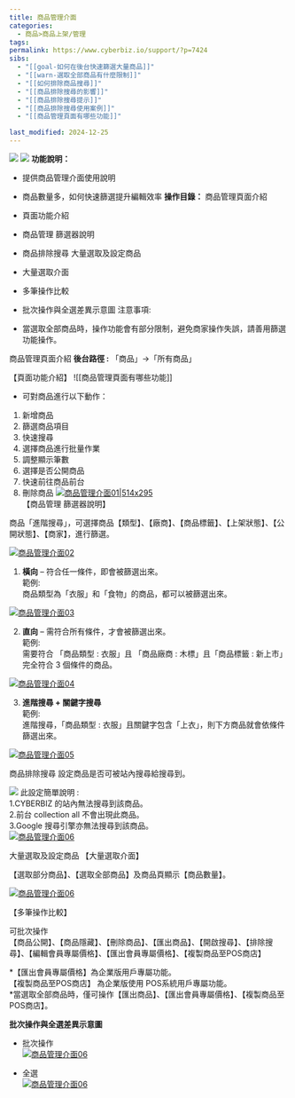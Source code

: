 ```yaml
---
title: 商品管理介面
categories:
  - 商品>商品上架/管理
tags: 
permalink: https://www.cyberbiz.io/support/?p=7424
sibs:
  - "[[goal-如何在後台快速篩選大量商品]]"
  - "[[warn-選取全部商品有什麼限制]]"
  - "[[如何排除商品搜尋]]"
  - "[[商品排除搜尋的影響]]"
  - "[[商品排除搜尋提示]]"
  - "[[商品排除搜尋使用案例]]"
  - "[[商品管理頁面有哪些功能]]"

last_modified: 2024-12-25
---
```


![](https://www.cyberbiz.io/support/wp-content/uploads/適用站別.png)
[![](https://www.cyberbiz.io/support/wp-content/uploads/台灣站.png)](https://www.cyberbiz.io/support/?page_id=2490)
**功能說明：**  
<!-- ![[如何使用後台商品管理介面]] -->
* 提供商品管理介面使用說明
<!-- ![[如何在後台快速篩選大量商品]] -->
* 商品數量多，如何快速篩選提升編輯效率
**操作目錄：** 商品管理頁面介紹

* 頁面功能介紹
* 商品管理 篩選器說明
* 商品排除搜尋
大量選取及設定商品

* 大量選取介面
* 多筆操作比較
* 批次操作與全選差異示意圖
注意事項:  
<!-- ![[選取全部商品時有什麼操作限制]] -->
* 當選取全部商品時，操作功能會有部分限制，避免商家操作失誤，請善用篩選功能操作。
<!-- ![[如何進入後台所有商品頁面]] -->
商品管理頁面介紹 **後台路徑 :** 「商品」→「所有商品」  


【頁面功能介紹】
![[商品管理頁面有哪些功能]]

<!-- ![[後台所有商品頁面有哪些功能]] -->
-  可對商品進行以下動作：
1. 新增商品
2. 篩選商品項目
3. 快速搜尋
4. 選擇商品進行批量作業
5. 調整顯示筆數
6. 選擇是否公開商品
7. 快速前往商品前台
8. 刪除商品
[![商品管理介面01|514x295](https://www.cyberbiz.io/support/wp-content/uploads/商品管理介面01.png)](https://www.cyberbiz.io/support/wp-content/uploads/商品管理介面01.png)  
【商品管理 篩選器說明】  

商品「進階搜尋」，可選擇商品【類型】、【廠商】、【商品標籤】、【上架狀態】、【公開狀態】、【商家】，進行篩選。  

[![商品管理介面02](https://www.cyberbiz.io/support/wp-content/uploads/商品管理介面02.png)](https://www.cyberbiz.io/support/wp-content/uploads/商品管理介面02.png)  


1. **橫向** – 符合任一條件，即會被篩選出來。  
範例:  
商品類型為「衣服」和「食物」的商品，都可以被篩選出來。  

[![商品管理介面03](https://www.cyberbiz.io/support/wp-content/uploads/商品管理介面03.png)](https://www.cyberbiz.io/support/wp-content/uploads/商品管理介面03.png)



2. **直向** – 需符合所有條件，才會被篩選出來。  
範例:  
需要符合 「商品類型 : 衣服」且 「商品廠商 : 木標」且「商品標籤 : 新上市」 完全符合 3 個條件的商品。  

[![商品管理介面04](https://www.cyberbiz.io/support/wp-content/uploads/商品管理介面04.png)](https://www.cyberbiz.io/support/wp-content/uploads/商品管理介面04.png)



3. **進階搜尋 + 關鍵字搜尋**  
範例:  
進階搜尋，「商品類型 : 衣服」且關鍵字包含「上衣」，則下方商品就會依條件篩選出來。  

[![商品管理介面05](https://www.cyberbiz.io/support/wp-content/uploads/商品管理介面05.png)](https://www.cyberbiz.io/support/wp-content/uploads/商品管理介面05.png)


商品排除搜尋 設定商品是否可被站內搜尋給搜尋到。
<!-- ![[如何排除商品搜尋]] -->
<!-- ![[商品排除搜尋的影響]] -->
<!-- ![[商品排除搜尋提示]] -->
<!-- ![[商品排除搜尋使用案例]] -->

![](https://www.cyberbiz.io/support/wp-content/uploads/2021/12/fountain-pen.png) 此設定簡單說明 :  
1.CYBERBIZ 的站內無法搜尋到該商品。  
2.前台 collection all 不會出現此商品。  
3.Google 搜尋引擎亦無法搜尋到該商品。  
[![商品管理介面06](https://www.cyberbiz.io/support/wp-content/uploads/商品管理介面06.png)](https://www.cyberbiz.io/support/wp-content/uploads/商品管理介面06.png)  

大量選取及設定商品 【大量選取介面】  

【選取部分商品】、【選取全部商品】及商品頁顯示【商品數量】。  

[![商品管理介面06](https://www.cyberbiz.io/support/wp-content/uploads/商品管理介面07.png)](https://www.cyberbiz.io/support/wp-content/uploads/商品管理介面07.png)  

【多筆操作比較】  

可批次操作  
【商品公開】、【商品隱藏】、【刪除商品】、【匯出商品】、【開啟搜尋】、【排除搜尋】、【編輯會員專屬價格】、【匯出會員專屬價格】、【複製商品至POS商店】  

*【匯出會員專屬價格】為企業版用戶專屬功能。  
【複製商品至POS商店】 為企業版使用 POS系統用戶專屬功能。  
*當選取全部商品時，僅可操作【匯出商品】、【匯出會員專屬價格】、【複製商品至POS商店】。  


**批次操作與全選差異示意圖**

* 批次操作  
[![商品管理介面06](https://www.cyberbiz.io/support/wp-content/uploads/商品管理介面08-1.png)](https://www.cyberbiz.io/support/wp-content/uploads/商品管理介面08-1.png)

* 全選  
[![商品管理介面06](https://www.cyberbiz.io/support/wp-content/uploads/商品管理介面08.png)](https://www.cyberbiz.io/support/wp-content/uploads/商品管理介面08.png)
